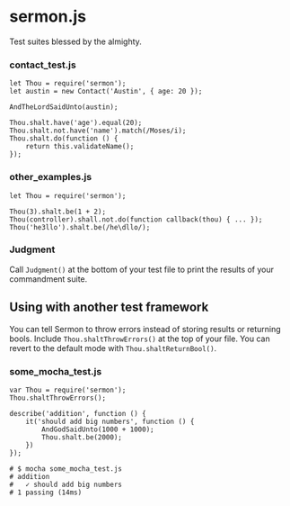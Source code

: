 
# sermon.js

Test suites blessed by the almighty.

### contact_test.js
```
let Thou = require('sermon');
let austin = new Contact('Austin', { age: 20 });

AndTheLordSaidUnto(austin);

Thou.shalt.have('age').equal(20);
Thou.shalt.not.have('name').match(/Moses/i);
Thou.shalt.do(function () {
    return this.validateName();
});
```

### other_examples.js
```
let Thou = require('sermon');

Thou(3).shalt.be(1 + 2);
Thou(controller).shall.not.do(function callback(thou) { ... });
Thou('he3llo').shalt.be(/he\dllo/);
```

### Judgment
Call `Judgment()` at the bottom of your test file to print the results
of your commandment suite.

## Using with another test framework

You can tell Sermon to throw errors instead of storing results or returning bools.
Include `Thou.shaltThrowErrors()` at the top of your file.
You can revert to the default mode with `Thou.shaltReturnBool()`.

### some_mocha_test.js
```
var Thou = require('sermon');
Thou.shaltThrowErrors();

describe('addition', function () {
    it('should add big numbers', function () {
        AndGodSaidUnto(1000 + 1000);
        Thou.shalt.be(2000);
    })
});

# $ mocha some_mocha_test.js
# addition
#   ✓ should add big numbers
# 1 passing (14ms)
```
